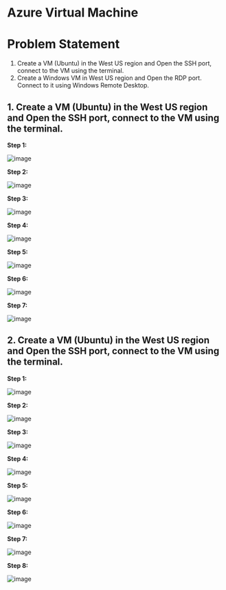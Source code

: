 # Azure Virtual Machine

# Problem Statement
  1. Create a VM (Ubuntu)  in the West US region and Open the SSH port, connect to the VM using the terminal.
  2. Create a Windows VM in West US region and Open the RDP port. Connect to it using Windows Remote Desktop.


## 1. Create a VM (Ubuntu)  in the West US region and Open the SSH port, connect to the VM using the terminal.

  
   **Step 1:**  
   
   ![image](https://user-images.githubusercontent.com/46291282/126190769-4d85596d-38f6-429d-8576-64921260e952.png)
   
   **Step 2:**  
   
   ![image](https://user-images.githubusercontent.com/46291282/126191120-aa2566bd-84d6-4f21-8e7f-93cd3af2af40.png)
   
   **Step 3:**
   
   ![image](https://user-images.githubusercontent.com/46291282/126191412-5f9c052e-23c2-4671-96af-20c85916c557.png)
   
   **Step 4:**
   
   ![image](https://user-images.githubusercontent.com/46291282/126191559-f072f7f2-e31e-4100-8980-e1a73f1d79b1.png)
   
   **Step 5:**
  
   ![image](https://user-images.githubusercontent.com/46291282/126191699-7de0867f-cc32-4966-95a4-5a0df8024aec.png)
   
   **Step 6:**
   
   ![image](https://user-images.githubusercontent.com/46291282/126192046-7b468321-3f75-4115-b27b-d69dce87490a.png)
   
   **Step 7:**
   
   ![image](https://user-images.githubusercontent.com/46291282/126193058-0c99d4d0-67e3-48c1-8a6c-4f5271dd068a.png)


## 2. Create a VM (Ubuntu)  in the West US region and Open the SSH port, connect to the VM using the terminal.

   **Step 1:**
   
   ![image](https://user-images.githubusercontent.com/46291282/126198096-41b75533-fe3c-4075-8f25-e389b85e3896.png)

   **Step 2:**
   
  ![image](https://user-images.githubusercontent.com/46291282/126198628-797a1059-092c-4dcc-b20b-41415bdf36e5.png)
  
   **Step 3:**
   
   ![image](https://user-images.githubusercontent.com/46291282/126198691-22793ac1-d29d-4dec-800c-a514c96ce7db.png)
   
   **Step 4:**
   
   ![image](https://user-images.githubusercontent.com/46291282/126198770-3f6732af-54e4-4a50-8928-c32b12df499f.png)
   
   **Step 5:**
   
   ![image](https://user-images.githubusercontent.com/46291282/126198804-a7af7286-7d29-42cf-8c40-dedbe8dfd52e.png)
   
   **Step 6:**
   
   ![image](https://user-images.githubusercontent.com/46291282/126198861-219fb05b-eddd-475d-b936-821ff66502d6.png)
   
   **Step 7:**
   
   ![image](https://user-images.githubusercontent.com/46291282/126198904-1d50ea3e-5898-4d74-a205-4232da41f891.png)
   
   **Step 8:**
   
   ![image](https://user-images.githubusercontent.com/46291282/126198950-fd675a35-f846-44ef-a450-816e79cb7d71.png)





   
   
   
   


   
   
   
   

   
   




